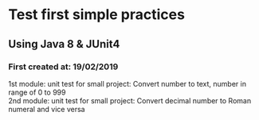# Test first simple practices

## Using Java 8 & JUnit4

### First created at: 19/02/2019

 1st module: unit test for small project: Convert number to text, number in range of 0 to 999 <br />
 2nd module: unit test for small project: Convert decimal number to Roman numeral and vice versa
 
